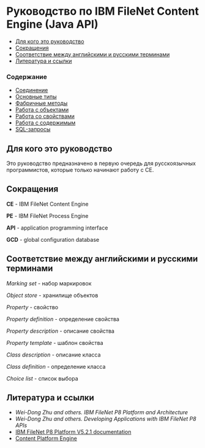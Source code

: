 # Руководство по IBM FileNet Content Engine (Java API)

- [Для кого это руководство](#Для-кого-это-руководство)
- [Сокращения](#Сокращения)
- [Соответствие между английскими и русскими терминами](#Соответствие-между-английскими-и-русскими-терминами)
- [Литература и ссылки](#Литература-и-ссылки)

### Содержание

- [Соединение](connection.md)
- [Основные типы](types.md)
- [Фабричные методы](instance_methods.md)
- [Работа с объектами](objects.md)
- [Работа со свойствами](properties.md)
- [Работа с содержимым](content.md)
- [SQL-запросы](properties.md)

## Для кого это руководство

Это руководство предназначено в первую очередь для русскоязычных программистов, которые только начинают работу с CE. 

## Сокращения

**CE** - IBM FileNet Content Engine

**PE** - IBM FileNet Process Engine

**API** - application programming interface

**GCD** - global configuration database

## Соответствие между английскими и русскими терминами

*Marking set* - набор маркировок

*Object store* - хранилище объектов

*Property* - свойство

*Property definition* - определение свойства

*Property description* - описание свойства

*Property template* - шаблон свойства

*Class description* - описание класса

*Class definition* - определение класса

*Choice list* - список выбора

## Литература и ссылки

- *Wei-Dong Zhu and others. IBM FileNet P8 Platform and Architecture*
- *Wei-Dong Zhu and others. Developing Applications with IBM FileNet P8 APIs*
- [IBM FileNet P8 Platform V5.2.1 documentation](http://www.ibm.com/support/knowledgecenter/en/SSNW2F_5.2.1/com.ibm.p8toc.doc/welcome_p8.htm)
- [Content Platform Engine](http://www.ibm.com/support/knowledgecenter/ru/SSNW2F_5.2.1/com.ibm.p8.sysoverview.doc/p8sov108.htm)

